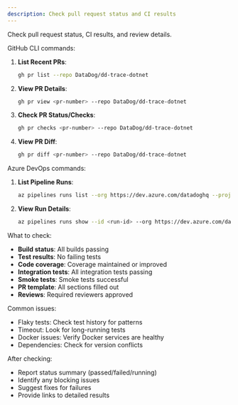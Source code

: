 ```yaml
---
description: Check pull request status and CI results
---
```


Check pull request status, CI results, and review details.

GitHub CLI commands:

1. **List Recent PRs**:
   ```bash
   gh pr list --repo DataDog/dd-trace-dotnet
   ```

2. **View PR Details**:
   ```bash
   gh pr view <pr-number> --repo DataDog/dd-trace-dotnet
   ```

3. **Check PR Status/Checks**:
   ```bash
   gh pr checks <pr-number> --repo DataDog/dd-trace-dotnet
   ```

4. **View PR Diff**:
   ```bash
   gh pr diff <pr-number> --repo DataDog/dd-trace-dotnet
   ```

Azure DevOps commands:

1. **List Pipeline Runs**:
   ```bash
   az pipelines runs list --org https://dev.azure.com/datadoghq --project dd-trace-dotnet
   ```

2. **View Run Details**:
   ```bash
   az pipelines runs show --id <run-id> --org https://dev.azure.com/datadoghq --project dd-trace-dotnet
   ```

What to check:
- **Build status**: All builds passing
- **Test results**: No failing tests
- **Code coverage**: Coverage maintained or improved
- **Integration tests**: All integration tests passing
- **Smoke tests**: Smoke tests successful
- **PR template**: All sections filled out
- **Reviews**: Required reviewers approved

Common issues:
- Flaky tests: Check test history for patterns
- Timeout: Look for long-running tests
- Docker issues: Verify Docker services are healthy
- Dependencies: Check for version conflicts

After checking:
- Report status summary (passed/failed/running)
- Identify any blocking issues
- Suggest fixes for failures
- Provide links to detailed results

